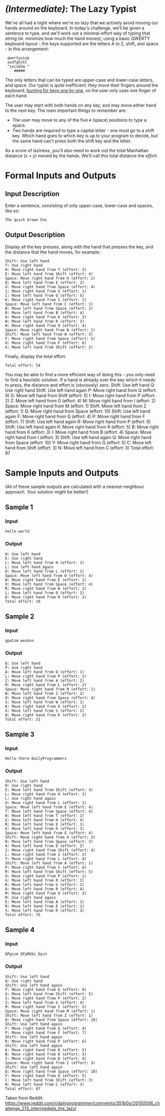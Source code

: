 # [](#IntermediateIcon) _(Intermediate)_: The Lazy Typist

We've all had a night where we're so lazy that we actively avoid moving our hands around on the keyboard. In today's challenge, we'll be given a sentence to type, and we'll work out a minimal-effort way of typing that string (ie. minimize how much the hand moves), using a basic QWERTY keyboard layout - the keys supported are the letters A to Z, shift, and space - in this arrangement:

     qwertyuiop
     asdfghjkl
     ^zxcvbnm ^
        #####

The only letters that can be typed are upper-case and lower-case letters, and space. Our typist is quite inefficient: they move their fingers around the keyboard, [hunting for keys one by one](http://en.wikipedia.org/wiki/Typing#Hunt_and_peck), so the user only uses one finger of each hand.

The user may start with both hands on any key, and may move either hand to the next key. The main important things to remember are:

* The user may move to any of the five `#` (space) positions to type a space.
* Two hands are required to type a capital letter - one must go to a shift key. Which hand goes to which key is up to your program to decide, but the same hand can't press both the shift key and the letter.

As a score of laziness, you'll also need to work out the total Manhattan distance (x + y) moved by the hands. We'll call this total distance the *effort*.

# Formal Inputs and Outputs

## Input Description

Enter a sentence, consisting of only upper-case, lower-case and spaces, like so:

    The quick brown Fox

## Output Description

Display all the key presses, along with the hand that presses the key, and the distance that the hand moves, for example:

    Shift: Use left hand
    T: Use right hand
    H: Move right hand from T (effort: 2)
    E: Move left hand from Shift (effort: 4)
    Space: Move right hand from H (effort: 2)
    Q: Move left hand from E (effort: 2)
    U: Move right hand from Space (effort: 4)
    I: Move right hand from U (effort: 1)
    C: Move left hand from Q (effort: 5)
    K: Move right hand from I (effort: 1)
    Space: Move left hand from C (effort: 1)
    B: Move left hand from Space (effort: 3)
    R: Move left hand from B (effort: 4)
    O: Move right hand from K (effort: 2)
    W: Move left hand from R (effort: 2)
    N: Move right hand from O (effort: 4)
    Space: Move right hand from N (effort: 1)
    Shift: Move left hand from W (effort: 3)
    F: Move right hand from Space (effort: 5)
    O: Move right hand from F (effort: 6)
    X: Move left hand from Shift (effort: 2)

Finally, display the total effort:

    Total effort: 54

You may be able to find a more efficient way of doing this - you only need to find a heuristic solution. If a hand is already over the key which it needs to press, the distance and effort is (obviously) zero.    Shift: Use left hand
    Q: Use right hand
    Shift: Use left hand again
    P: Move right hand from Q (effort: 9)
    G: Move left hand from Shift (effort: 5)
    I: Move right hand from P (effort: 2)
    Z: Move left hand from G (effort: 4)
    M: Move right hand from I (effort: 2)
    Space: Move right hand from M (effort: 1)
    Shift: Move left hand from Z (effort: 1)
    Q: Move right hand from Space (effort: 10)
    Shift: Use left hand again
    F: Move right hand from Q (effort: 4)
    P: Move right hand from F (effort: 7)
    Shift: Use left hand again
    R: Move right hand from P (effort: 6)
    Shift: Use left hand again
    K: Move right hand from R (effort: 5)
    B: Move right hand from K (effort: 3)
    I: Move right hand from B (effort: 4)
    Space: Move right hand from I (effort: 3)
    Shift: Use left hand again
    Q: Move right hand from Space (effort: 10)
    Y: Move right hand from Q (effort: 5)
    C: Move left hand from Shift (effort: 3)
    N: Move left hand from C (effort: 3)
    Total effort: 87

# Sample Inputs and Outputs

(All of these sample outputs are calculated with a nearest-neighbour approach. Your solution might be better!)

## Sample 1

### Input

    hello world

### Output

    H: Use left hand
    E: Use right hand
    L: Move left hand from H (effort: 3)
    L: Use left hand again
    O: Move left hand from L (effort: 1)
    Space: Move left hand from O (effort: 4)
    W: Move right hand from E (effort: 1)
    O: Move left hand from Space (effort: 4)
    R: Move right hand from W (effort: 2)
    L: Move left hand from O (effort: 1)
    D: Move right hand from R (effort: 2)
    Total effort: 18

## Sample 2

### Input

    qpalzm woskxn

### Output

    Q: Use left hand
    P: Use right hand
    A: Move left hand from Q (effort: 1)
    L: Move right hand from P (effort: 2)
    Z: Move left hand from A (effort: 2)
    M: Move right hand from L (effort: 2)
    Space: Move right hand from M (effort: 1)
    W: Move left hand from Z (effort: 2)
    O: Move right hand from Space (effort: 4)
    S: Move left hand from W (effort: 1)
    K: Move right hand from O (effort: 2)
    X: Move left hand from S (effort: 2)
    N: Move right hand from K (effort: 2)
    Total effort: 21

## Sample 3

### Input

    Hello there DailyProgrammers

### Output

    Shift: Use left hand
    H: Use right hand
    E: Move left hand from Shift (effort: 4)
    L: Move right hand from H (effort: 3)
    L: Use right hand again
    O: Move right hand from L (effort: 1)
    Space: Move left hand from E (effort: 4)
    T: Move left hand from Space (effort: 4)
    H: Move left hand from T (effort: 2)
    E: Move left hand from H (effort: 4)
    R: Move left hand from E (effort: 1)
    E: Move left hand from R (effort: 1)
    Space: Move left hand from E (effort: 4)
    Shift: Move right hand from O (effort: 3)
    D: Move left hand from Space (effort: 3)
    A: Move left hand from D (effort: 2)
    I: Move right hand from Shift (effort: 4)
    L: Move right hand from I (effort: 2)
    Y: Move right hand from L (effort: 4)
    Shift: Move left hand from A (effort: 1)
    P: Move right hand from Y (effort: 4)
    R: Move left hand from Shift (effort: 5)
    O: Move right hand from P (effort: 1)
    G: Move left hand from R (effort: 2)
    R: Move left hand from G (effort: 2)
    A: Move left hand from R (effort: 4)
    M: Move right hand from O (effort: 3)
    M: Use right hand again
    E: Move left hand from A (effort: 3)
    R: Move left hand from E (effort: 1)
    S: Move left hand from R (effort: 3)
    Total effort: 75

## Sample 4

### Input

    QPgizm QFpRKbi Qycn

### Output

    Shift: Use left hand
    Q: Use right hand
    Shift: Use left hand again
    P: Move right hand from Q (effort: 9)
    G: Move left hand from Shift (effort: 5)
    I: Move right hand from P (effort: 2)
    Z: Move left hand from G (effort: 4)
    M: Move right hand from I (effort: 2)
    Space: Move right hand from M (effort: 1)
    Shift: Move left hand from Z (effort: 1)
    Q: Move right hand from Space (effort: 10)
    Shift: Use left hand again
    F: Move right hand from Q (effort: 4)
    P: Move right hand from F (effort: 7)
    Shift: Use left hand again
    R: Move right hand from P (effort: 6)
    Shift: Use left hand again
    K: Move right hand from R (effort: 5)
    B: Move right hand from K (effort: 3)
    I: Move right hand from B (effort: 4)
    Space: Move right hand from I (effort: 3)
    Shift: Use left hand again
    Q: Move right hand from Space (effort: 10)
    Y: Move right hand from Q (effort: 5)
    C: Move left hand from Shift (effort: 3)
    N: Move left hand from C (effort: 3)
    Total effort: 87

Taken from Reddit: https://www.reddit.com/r/dailyprogrammer/comments/351b0o/20150506_challenge_213_intermediate_the_lazy/